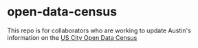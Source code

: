 # open-data-census
This repo is for collaborators who are working to update Austin's information on the [US City Open Data Census](http://us-city.census.okfn.org/)
